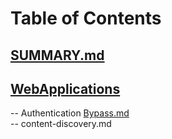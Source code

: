 # Table of Contents<br>
## [SUMMARY.md](https://github.com/cse001/Programming/tree/main/SUMMARY.md)<br>
## [WebApplications](https://github.com/cse001/Programming/tree/main/WebApplications)<br>
-- Authentication [Bypass.md](https://github.com/cse001/Programming/tree/main/Bypass.md)<br>
-- content-discovery.md<br>

